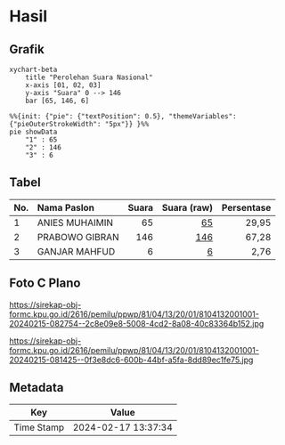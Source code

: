 # Hasil

## Grafik

```mermaid
xychart-beta
    title "Perolehan Suara Nasional"
    x-axis [01, 02, 03]
    y-axis "Suara" 0 --> 146
    bar [65, 146, 6]
```

```mermaid
%%{init: {"pie": {"textPosition": 0.5}, "themeVariables": {"pieOuterStrokeWidth": "5px"}} }%%
pie showData
    "1" : 65
    "2" : 146
    "3" : 6
```

## Tabel

| No. | Nama Paslon    | Suara | Suara (raw) | Persentase |
|:--- |:-------------- | -----:| -----------:| ----------:|
| 1   | ANIES MUHAIMIN | 65    | [65][p-1]   | 29,95      |
| 2   | PRABOWO GIBRAN | 146   | [146][p-2]  | 67,28      |
| 3   | GANJAR MAHFUD  | 6     | [6][p-3]    | 2,76       |


[p-1]: https://github.com/gigit-pemilu/pemilu-2024/blob/main/pilpres/hitung-suara/sub/81-maluku/sub/04-buru/sub/13-fena-leisela/sub/2001-wamlana/sub/001-tps/sub/paslon-1.txt
[p-2]: https://github.com/gigit-pemilu/pemilu-2024/blob/main/pilpres/hitung-suara/sub/81-maluku/sub/04-buru/sub/13-fena-leisela/sub/2001-wamlana/sub/001-tps/sub/paslon-2.txt
[p-3]: https://github.com/gigit-pemilu/pemilu-2024/blob/main/pilpres/hitung-suara/sub/81-maluku/sub/04-buru/sub/13-fena-leisela/sub/2001-wamlana/sub/001-tps/sub/paslon-3.txt

## Foto C Plano

https://sirekap-obj-formc.kpu.go.id/2616/pemilu/ppwp/81/04/13/20/01/8104132001001-20240215-082754--2c8e09e8-5008-4cd2-8a08-40c83364b152.jpg

https://sirekap-obj-formc.kpu.go.id/2616/pemilu/ppwp/81/04/13/20/01/8104132001001-20240215-081425--0f3e8dc6-600b-44bf-a5fa-8dd89ec1fe75.jpg


## Metadata

| Key        | Value               |
| ---------- | ------------------- |
| Time Stamp | 2024-02-17 13:37:34 |



